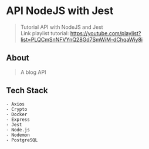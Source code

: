 # API NodeJS with Jest

> Tutorial API with NodeJS and Jest </br>
> Link playlist tutorial: https://youtube.com/playlist?list=PLQCmSnNFVYnQ28Gd7SmWiM-dChqaWiy8i

## About

> A blog API

## Tech Stack
```
- Axios
- Crypto
- Docker
- Express
- Jest
- Node.js
- Nodemon
- PostgreSQL
```